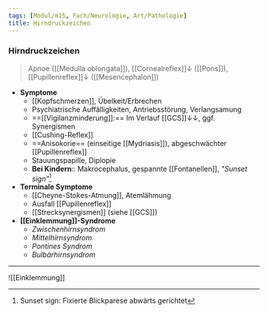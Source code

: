 ```yaml
---
tags: [Modul/m15, Fach/Neurologie, Art/Pathologie]
title: Hirndruckzeichen
---
```

### Hirndruckzeichen
> Apnoe ([[Medulla oblongata]]), [[Cornealreflex]]↓ ([[Pons]]), [[Pupillenreflex]]↓ ([[Mesencephalon]])
- **Symptome**
	- [[Kopfschmerzen]], Übelkeit/Erbrechen
	- Psychiatrische Auffälligkeiten, Antriebsstörung, Verlangsamung
	- ==[[Vigilanzminderung]]:== Im Verlauf [[GCS]]↓↓, ggf. Synergismen
	- [[Cushing-Reflex]]
	- ==Anisokorie== (einseitige [[Mydriasis]]), abgeschwächter [[Pupillenreflex]]
	- Stauungspapille, Diplopie
	- **Bei Kindern**:: Makrocephalus, gespannte [[Fontanellen]], *"Sunset sign"*[^1]
- **Terminale Symptome**
	- [[Cheyne-Stokes-Atmung]], Atemlähmung
	- Ausfall [[Pupillenreflex]]
	- [[Strecksynergismen]] (siehe [[GCS]])
- **[[Einklemmung]]-Syndrome**
	- *Zwischenhirnsyndrom*
	- *Mittelhirnsyndrom*
	- *Pontines Syndrom*
	- *Bulbärhirnsyndrom*
---
![[Einklemmung]]

[^1]: Sunset sign: Fixierte Blickparese abwärts gerichtet